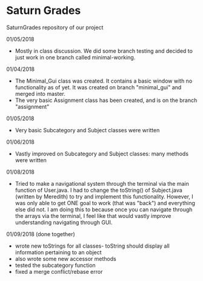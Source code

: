 # Saturn Grades
SaturnGrades repository of our project

01/05/2018
- Mostly in class discussion. We did some branch testing and decided to just work in one branch called minimal-working.

01/04/2018
- The Minimal_Gui class was created. It contains a basic window with no functionality as of yet. It was created on branch "minimal_gui" and merged into master.
- The very basic Assignment class has been created, and is on the branch "assignment"

01/05/2018
- Very basic Subcategory and Subject classes were written

01/06/2018
- Vastly improved on Subcategory and Subject classes: many methods were written

01/08/2018
- Tried to make a navigational system through the terminal via the main function of User.java. I had to change the toString() of Subject.java (written by Meredith) to try and implement this functionality. However, I was only able to get ONE goal to work (that was "back") and everything else did not. I am doing this to because once you can navigate through the arrays via the terminal, I feel like that would vastly improve understanding navigating through GUI.

01/09/2018
(done together)
- wrote new toStrings for all classes- toString should display all information pertaining to an object
- also wrote some new accessor methods
- tested the subcategory function
- fixed a merge conflict/rebase error